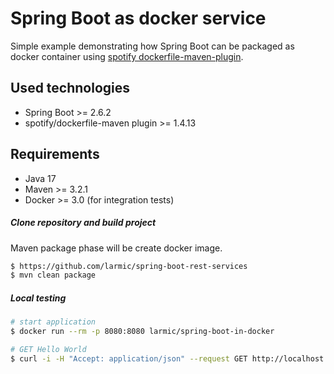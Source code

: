 # Spring Boot as docker service

Simple example demonstrating how Spring Boot can be packaged as docker container 
using [spotify dockerfile-maven-plugin](https://github.com/spotify/dockerfile-maven).

## Used technologies

* Spring Boot >= 2.6.2
* spotify/dockerfile-maven plugin >= 1.4.13

## Requirements

* Java 17
* Maven >= 3.2.1 
* Docker >= 3.0 (for integration tests)

##### Clone repository and build project

Maven package phase will be create docker image.

```sh
$ https://github.com/larmic/spring-boot-rest-services
$ mvn clean package
```

##### Local testing

```sh
# start application
$ docker run --rm -p 8080:8080 larmic/spring-boot-in-docker

# GET Hello World
$ curl -i -H "Accept: application/json" --request GET http://localhost:8080/
```
